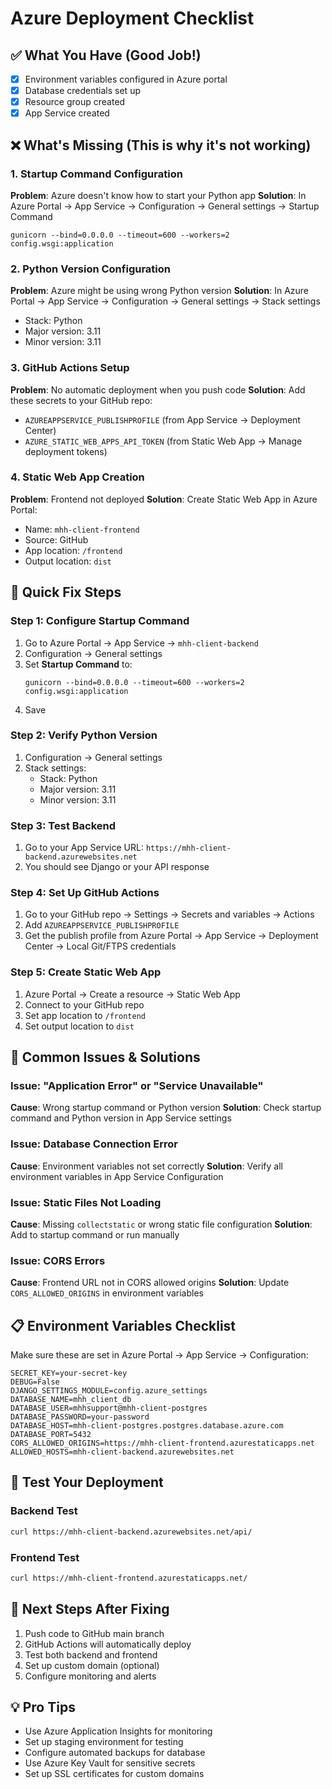 # Azure Deployment Checklist

## ✅ **What You Have (Good Job!)**
- [x] Environment variables configured in Azure portal
- [x] Database credentials set up
- [x] Resource group created
- [x] App Service created

## ❌ **What's Missing (This is why it's not working)**

### 1. **Startup Command Configuration**
**Problem**: Azure doesn't know how to start your Python app
**Solution**: In Azure Portal → App Service → Configuration → General settings → Startup Command
```
gunicorn --bind=0.0.0.0 --timeout=600 --workers=2 config.wsgi:application
```

### 2. **Python Version Configuration**
**Problem**: Azure might be using wrong Python version
**Solution**: In Azure Portal → App Service → Configuration → General settings → Stack settings
- Stack: Python
- Major version: 3.11
- Minor version: 3.11

### 3. **GitHub Actions Setup**
**Problem**: No automatic deployment when you push code
**Solution**: Add these secrets to your GitHub repo:
- `AZUREAPPSERVICE_PUBLISHPROFILE` (from App Service → Deployment Center)
- `AZURE_STATIC_WEB_APPS_API_TOKEN` (from Static Web App → Manage deployment tokens)

### 4. **Static Web App Creation**
**Problem**: Frontend not deployed
**Solution**: Create Static Web App in Azure Portal:
- Name: `mhh-client-frontend`
- Source: GitHub
- App location: `/frontend`
- Output location: `dist`

## 🔧 **Quick Fix Steps**

### Step 1: Configure Startup Command
1. Go to Azure Portal → App Service → `mhh-client-backend`
2. Configuration → General settings
3. Set **Startup Command** to:
   ```
   gunicorn --bind=0.0.0.0 --timeout=600 --workers=2 config.wsgi:application
   ```
4. Save

### Step 2: Verify Python Version
1. Configuration → General settings
2. Stack settings:
   - Stack: Python
   - Major version: 3.11
   - Minor version: 3.11

### Step 3: Test Backend
1. Go to your App Service URL: `https://mhh-client-backend.azurewebsites.net`
2. You should see Django or your API response

### Step 4: Set Up GitHub Actions
1. Go to your GitHub repo → Settings → Secrets and variables → Actions
2. Add `AZUREAPPSERVICE_PUBLISHPROFILE`
3. Get the publish profile from Azure Portal → App Service → Deployment Center → Local Git/FTPS credentials

### Step 5: Create Static Web App
1. Azure Portal → Create a resource → Static Web App
2. Connect to your GitHub repo
3. Set app location to `/frontend`
4. Set output location to `dist`

## 🚨 **Common Issues & Solutions**

### Issue: "Application Error" or "Service Unavailable"
**Cause**: Wrong startup command or Python version
**Solution**: Check startup command and Python version in App Service settings

### Issue: Database Connection Error
**Cause**: Environment variables not set correctly
**Solution**: Verify all environment variables in App Service Configuration

### Issue: Static Files Not Loading
**Cause**: Missing `collectstatic` or wrong static file configuration
**Solution**: Add to startup command or run manually

### Issue: CORS Errors
**Cause**: Frontend URL not in CORS allowed origins
**Solution**: Update `CORS_ALLOWED_ORIGINS` in environment variables

## 📋 **Environment Variables Checklist**
Make sure these are set in Azure Portal → App Service → Configuration:

```env
SECRET_KEY=your-secret-key
DEBUG=False
DJANGO_SETTINGS_MODULE=config.azure_settings
DATABASE_NAME=mhh_client_db
DATABASE_USER=mhhsupport@mhh-client-postgres
DATABASE_PASSWORD=your-password
DATABASE_HOST=mhh-client-postgres.postgres.database.azure.com
DATABASE_PORT=5432
CORS_ALLOWED_ORIGINS=https://mhh-client-frontend.azurestaticapps.net
ALLOWED_HOSTS=mhh-client-backend.azurewebsites.net
```

## 🎯 **Test Your Deployment**

### Backend Test
```bash
curl https://mhh-client-backend.azurewebsites.net/api/
```

### Frontend Test
```bash
curl https://mhh-client-frontend.azurestaticapps.net/
```

## 🚀 **Next Steps After Fixing**
1. Push code to GitHub main branch
2. GitHub Actions will automatically deploy
3. Test both backend and frontend
4. Set up custom domain (optional)
5. Configure monitoring and alerts

## 💡 **Pro Tips**
- Use Azure Application Insights for monitoring
- Set up staging environment for testing
- Configure automated backups for database
- Use Azure Key Vault for sensitive secrets
- Set up SSL certificates for custom domains 